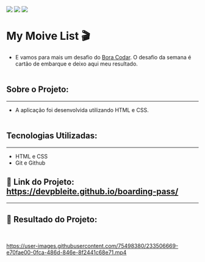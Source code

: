 <a href="https://www.linkedin.com/in/pabloleite03/" target="_blank"><img src="https://img.shields.io/badge/-LinkedIn-%230077B5?style=for-the-badge&logo=linkedin&logoColor=white"></a>
<a href = "mailto:devpbleite@gmail.com"> <img src="https://img.shields.io/badge/-Gmail-%23333?style=for-the-badge&logo=gmail&logoColor=white" target="_blank"></a>
<a href="https://discord.com/channels/@PabloL#3331" target="_blank"><img src="https://img.shields.io/badge/Discord-7289DA?style=for-the-badge&logo=discord&logoColor=white" target="_blank"></a>


# My Moive List 🎬

 -  E vamos para mais um desafio do [Bora Codar](https://[https://boracodar.dev/]). O desafio da semana é cartão de embarque e deixo aqui meu resultado.
 <br><br>

## Sobre o Projeto:
___

  - A aplicação foi desenvolvida utilizando HTML e CSS.
   <br><br>


## Tecnologias Utilizadas:
---
-	HTML e CSS
- Git e Github

## 🔗 Link do Projeto: https://devpbleite.github.io/boarding-pass/
---

## 📌 Resultado do Projeto:
<br>

https://user-images.githubusercontent.com/75498380/233506669-e70fae00-0fca-486d-846e-8f2441c68e71.mp4




